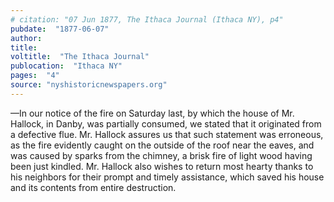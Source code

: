```yaml
---
# citation: "07 Jun 1877, The Ithaca Journal (Ithaca NY), p4"
pubdate:  "1877-06-07"
author: 
title: 
voltitle:  "The Ithaca Journal"
publocation:  "Ithaca NY"
pages:  "4"
source: "nyshistoricnewspapers.org"
---
```


—In our notice of the fire on Saturday last, by which the house of Mr. Hallock, in Danby, was partially consumed, we stated that it originated from a defective flue. Mr. Hallock assures us that such statement was erroneous, as the fire evidently caught on the outside of the roof near the eaves, and was caused by sparks from the chimney, a brisk fire of light wood having been just kindled. Mr. Hallock also wishes to return most hearty thanks to his neighbors for their prompt and timely assistance, which saved his house and its contents from entire destruction.



